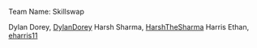 Team Name: Skillswap

Dylan Dorey, [DylanDorey](https://github.com/DylanDorey)
Harsh Sharma, [HarshTheSharma](https://github.com/HarshTheSharma)
Harris Ethan, [eharris11](https://github.com/eharris11)